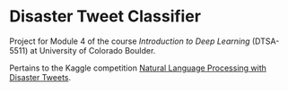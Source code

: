 # Disaster Tweet Classifier

Project for Module 4 of the course *Introduction to Deep Learning* (DTSA-5511) at University of Colorado Boulder.

Pertains to the Kaggle competition [Natural Language Processing with Disaster Tweets](https://www.kaggle.com/competitions/nlp-getting-started).

